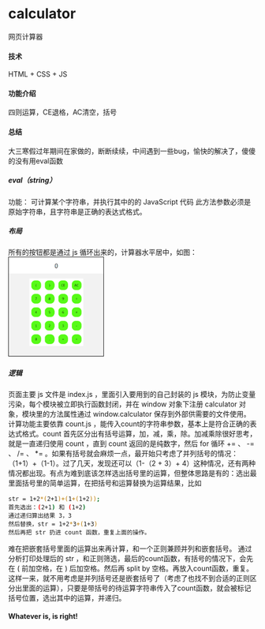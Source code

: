 # calculator
网页计算器
#### 技术
HTML + CSS + JS
#### 功能介绍
四则运算，CE退格，AC清空，括号

#### 总结
大三寒假过年期间在家做的，断断续续，中间遇到一些bug，愉快的解决了，傻傻的没有用eval函数
##### eval（string）
功能： 可计算某个字符串，并执行其中的的 JavaScript 代码
此方法参数必须是原始字符串，且字符串是正确的表达式格式。

##### 布局
所有的按钮都是通过 js 循环出来的，计算器水平居中，如图：</br>
<img src = "https://github.com/Fatty-Fish/calculator/raw/master/images/calculator.png" border = "1px solid black" height = "200px"/>

##### 逻辑
页面主要 js 文件是 index.js ，里面引入要用到的自己封装的 js 模块，为防止变量污染，每个模块被立即执行函数封闭，并在 window 对象下注册 calculator 对象，模块里的方法属性通过 window.calculator 保存到外部供需要的文件使用。计算功能主要依靠 count.js ，能传入count的字符串参数，基本上是符合正确的表达式格式。count 首先区分出有括号运算，加，减，乘，除。加减乘除很好思考，就是一直递归使用 count ，直到 count 返回的是纯数字，然后 for 循环 += 、 -= 、 /= 、 \*= 。如果有括号就会麻烦一点，最开始只考虑了并列括号的情况：（1+1）+（1-1）。过了几天，发现还可以（1-（2 + 3）+ 4）这种情况，还有两种情况都出现。有点为难到底该怎样选出括号里的运算，但整体思路是有的：选出最里面括号里的简单运算，在把括号和运算替换为运算结果，比如
```bash
str = 1+2*(2+1)+(1+(1+2));
首先选出：(2+1) 和 (1+2)
通过递归算出结果 3，3
然后替换，str = 1+2*3+(1+3)
然后再把 str 扔进 count 函数，重复上面的操作。
```
难在把嵌套括号里面的运算出来再计算，和一个正则兼顾并列和嵌套括号。
通过分析打印处理后的 str ，和正则筛选，最后的count函数，有括号的情况下，会先在 ( 前加空格，在 ) 后加空格。然后再 split by 空格。再放入count函数，重复。
这样一来，就不用考虑是并列括号还是嵌套括号了（考虑了也找不到合适的正则区分出里面的运算），只要是带括号的待运算字符串传入了count函数，就会被标记括号位置，选出其中的运算，并递归。

#### Whatever is, is right!
